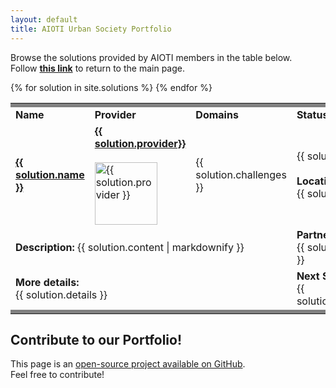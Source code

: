 ```yaml
---
layout: default
title: AIOTI Urban Society Portfolio
---
```


<head>
    <link
      rel="stylesheet"
      href="https://cdn.jsdelivr.net/npm/bulma@0.8.2/css/bulma.min.css"
    />
    <link rel="stylesheet" href="{{ '/assets/css/main.css' | relative_url }}" />
    <script
      src="https://code.jquery.com/jquery-3.5.0.min.js"
      integrity="sha256-xNzN2a4ltkB44Mc/Jz3pT4iU1cmeR0FkXs4pru/JxaQ="
      crossorigin="anonymous">
    </script>
    <script
      src="https://cdnjs.cloudflare.com/ajax/libs/datatables/1.10.20/js/jquery.dataTables.min.js"
      integrity="sha256-L4cf7m/cgC51e7BFPxQcKZcXryzSju7VYBKJLOKPHvQ="
      crossorigin="anonymous">
      </script>
  </head>

Browse the solutions provided by AIOTI members in the table below.
<br/>Follow [**this link**](./index.html) to return to the main page.

<div class= "container" >
  <table id="catalogue" class="display" style="width: 100%">
      <tbody>
        <td colspan="12" bgcolor=gray></td>  
        <!--For loop that iterates over markdown frontmatter in _skus folder-->
        {% for solution in site.solutions %}
        <tr>
			    <td colspan="3"><b>Name</b></td>
          <td colspan="3"><b>Provider</b></td>
          <td colspan="3"><b>Domains</b></td>
          <td colspan="3"><b>Status</b></td>
        </tr>
        <tr>
          <td colspan="3">
            <strong>
              <a href="{{ solution.link }}">{{ solution.name }}</a>
            </strong>
          </td>
          <td colspan="3">
            <a href="{{ solution.provider_url }}">
              <strong>{{ solution.provider}}</strong>
              <br><br>
					  	<img src="{{ solution.provider_logo }}" alt="{{ solution.provider }}" width=100/>
            </a>
          </td>
          <td colspan="3">{{ solution.challenges }}</td>
					<td colspan="3">
            {{ solution.status }}
            <br><br>
						<strong>Location:</strong>
            <br>{{ solution.location }}
          </td>
        </tr>
				<tr>
					<td colspan="9">
						<strong>Description:</strong>
            {{ solution.content | markdownify }}
					</td>
          <td colspan="3">
						<strong>Partners involved:</strong>
            <br>
            {{ solution.partners }}
					</td>
				</tr>
				<tr>
					<td colspan="9">
						<strong>More details:</strong>
            <br>
            {{ solution.details }}
					</td>
					<td colspan="3">
						<strong>Next Steps:</strong>
            <br>
            {{ solution.next_steps}}
					</td>
        </tr>
        <tr>
          <td colspan="12" bgcolor=grey></td>
        </tr>
        {% endfor %}
      </tbody>
    </table>
  </div>

## Contribute to our Portfolio!

This page is an [open-source project available on GitHub](https://github.com/AIOTIEU/urbansociety).
<br>Feel free to contribute!

<script>
$(document).ready(function() {
    $('#catalogue').DataTable();
} );
</script>

